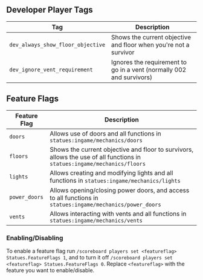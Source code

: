 ## Developer Player Tags
| Tag                               | Description                                                          |
|-----------------------------------|----------------------------------------------------------------------|
| `dev_always_show_floor_objective` | Shows the current objective and floor when you're not a survivor     |
| `dev_ignore_vent_requirement`     | Ignores the requirement to go in a vent (normally 002 and survivors) |

## Feature Flags
| Feature Flag  | Description                                                                                                              |
|---------------|--------------------------------------------------------------------------------------------------------------------------|
| `doors`       | Allows use of doors and all functions in `statues:ingame/mechanics/doors`                                                |
| `floors`      | Shows the current objective and floor to survivors, allows the use of all functions in `statues:ingame/mechanics/floors` |
| `lights`      | Allows creating and modifying lights and all functions in `statues:ingame/mechanics/lights`                              |
| `power_doors` | Allows opening/closing power doors, and access to all functions in `statues:ingame/mechanics/power_doors`                |
| `vents`       | Allows interacting with vents and all functions in `statues:ingame/mechanics/vents`                                      |


### Enabling/Disabling
To enable a feature flag run `/scoreboard players set <featureflag> Statues.FeatureFlags 1`, and to turn it off `/scoreboard players set <featureflag> Statues.FeatureFlags 0`. Replace `<featureflag>` with the feature you want to enable/disable.
